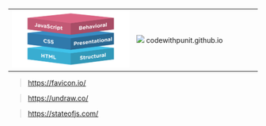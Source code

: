 <table width="100%">
  <tr>
    <td width="50%">
    <img src="html-css-js.png" width="100%">
    </td>
    <td width="50%">
    <img src="favicon.ico"> codewithpunit.github.io
    </td>
  
  </tr>

</table>


> https://favicon.io/

> https://undraw.co/

> https://stateofjs.com/
